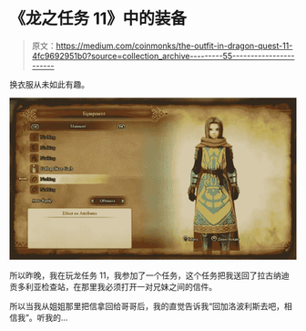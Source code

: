 # 《龙之任务 11》中的装备

> 原文：<https://medium.com/coinmonks/the-outfit-in-dragon-quest-11-4fc9692951b0?source=collection_archive---------55----------------------->

换衣服从未如此有趣。

![](img/c25b8380a057251b3b59473408009a05.png)

所以昨晚，我在玩龙任务 11，我参加了一个任务，这个任务把我送回了拉古纳迪贡多利亚检查站，在那里我必须打开一对兄妹之间的信件。

所以当我从姐姐那里把信拿回给哥哥后，我的直觉告诉我“回加洛波利斯去吧，相信我”。听我的…